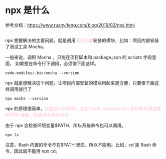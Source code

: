 # npx 是什么

参考文档：https://www.ruanyifeng.com/blog/2019/02/npx.html

##

npx 想要解决的主要问题，就是调用<font color=pink>项目内部</font>安装的模块，比如：项目内部安装了测试工具 Mocha。

一般来说，调用 Mocha ，只能在项目脚本和 package.json 的 scripts 字段里面， 如果想在命令行下调用，必须像下面这样。

`node-modules/.bin/mocha --version`

npx 就是想解决这个问题，让项目内部安装的模块用起来更方便，只要像下面这样调用就行了

`npx mocha --version`

npx 的原理很简单，<font color=pink>就是运行的时候，会到 node_modules/.bin 路径和环境变量$PATH 里面，检查命令是否存在。</font>

由于 npx 会检查环境变量$PATH，所以系统命令也可以调用。

`npx ls`

注意，Bash 内置的命令不在$PATH 里面，所以不能用。比如，cd 是 Bash 命令，因此就不能用 npx cd。
